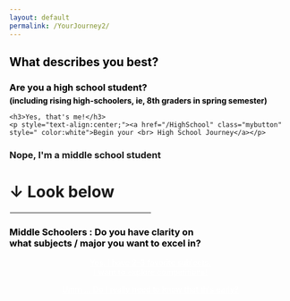 ```yaml
---
layout: default
permalink: /YourJourney2/
---
```

<section50short>

<h2 style="color:black">What describes you best?</h2> 

<h3 style="margin-bottom:0px;color:black">Are you a high school student?</h3> 
<h4 style="margin-top:5px;margin-bottom:0px;color:black">(including rising high-schoolers, ie, 8th graders in spring semester)</h4>

<div class="section50left">

    <h3>Yes, that's me!</h3> 
    <p style="text-align:center;"><a href="/HighSchool" class="mybutton" style=" color:white">Begin your <br> High School Journey</a></p>
</div>

<div class="section50right">
    <h3>Nope, I'm a middle school student</h3> 
    <h1><b>&darr; </b>Look below</h1>

</div>
</section50short>

<hr style="width:50%; border:1px solid white">

<section50short>

<h3 style="color:black">Middle Schoolers : Do you have clarity on <br> what subjects / major you want to excel in?</h3> 

<div class="section50left">
    <p style="text-align:center;"><a href="/MiddleSchoolCompetitions" class="mybutton" style=" color:white">Yes, I have 2-3 favorite subjects. <br>I want to explore competitions!</a></p>
</div>

<div class="section50right">
    <p style="text-align:center;"><a href="/MiddleSchoolExplore" class="mybutton" style=" color:white">Umm ... Do I really need to know that this early?</a></p>
</div>

</section50short>
